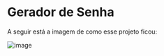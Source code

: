 # Gerador de Senha

A seguir está a imagem de como esse projeto ficou:

![image](https://github.com/anthonymnf/gerador_de_senha_React/assets/115318191/e047ad17-8958-4da4-bda8-db6828ed9580)

